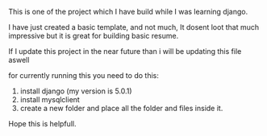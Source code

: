 This is one of the project which I have build while I was learning django.

I have just created a basic template, and not much, It dosent loot that much impressive but it is great  for building basic resume.

If I update this project in the near future than i will be updating this file aswell

for currently running this you need to do this:

1. install django (my version is 5.0.1)
2. install mysqlclient
3. create a new folder and place all the folder and files inside it.

Hope this is helpfull. 
